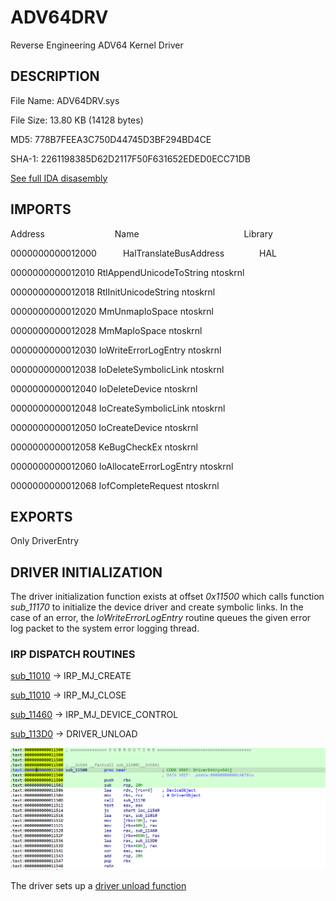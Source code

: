 # ADV64DRV
 Reverse Engineering ADV64 Kernel Driver

 ## DESCRIPTION

File Name: ADV64DRV.sys

File Size: 13.80 KB (14128 bytes)

MD5: 778B7FEEA3C750D44745D3BF294BD4CE

SHA-1: 2261198385D62D2117F50F631652EDED0ECC71DB


[See full IDA disasembly](ida.asm)




## IMPORTS

Address&emsp;&emsp;&emsp;&emsp;&emsp;&emsp;&emsp;&emsp;Name&emsp;&emsp;&emsp;&emsp;&emsp;&emsp;&emsp;&emsp;&emsp;&emsp;&emsp;&emsp;Library

0000000000012000&emsp;&emsp;&emsp;HalTranslateBusAddress&emsp;&emsp;&emsp;&emsp;HAL

0000000000012010		RtlAppendUnicodeToString	ntoskrnl

0000000000012018		RtlInitUnicodeString	    ntoskrnl

0000000000012020		MmUnmapIoSpace	            ntoskrnl

0000000000012028		MmMapIoSpace	            ntoskrnl

0000000000012030		IoWriteErrorLogEntry	    ntoskrnl

0000000000012038		IoDeleteSymbolicLink	    ntoskrnl

0000000000012040		IoDeleteDevice	            ntoskrnl

0000000000012048		IoCreateSymbolicLink	    ntoskrnl

0000000000012050		IoCreateDevice	            ntoskrnl

0000000000012058		KeBugCheckEx	            ntoskrnl

0000000000012060		IoAllocateErrorLogEntry	    ntoskrnl

0000000000012068		IofCompleteRequest	        ntoskrnl


## EXPORTS
Only DriverEntry


## DRIVER INITIALIZATION
The driver initialization function exists at offset *0x11500* which calls function *sub_11170* to initialize the device driver and create symbolic links. In the case of an error, the *IoWriteErrorLogEntry* routine queues the given error log packet to the system error logging thread.

### IRP DISPATCH ROUTINES

[sub_11010](sub_11010.asm) -> IRP_MJ_CREATE 

[sub_11010](sub_11010.asm) -> IRP_MJ_CLOSE

[sub_11460](sub_11460.asm) -> IRP_MJ_DEVICE_CONTROL

[sub_113D0](sub_113D0.asm) -> DRIVER_UNLOAD

![alt text](dispatch_routines.png)

The driver sets up a [driver unload function](driverunload.com) 


